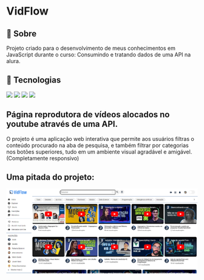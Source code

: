 <h1>VidFlow</h1>

<h2>🔖 Sobre</h2>
<p>Projeto criado para o desenvolvimento de meus conhecimentos em JavaScript durante o curso: Consumindo e tratando dados de uma API na alura.</p>

## 🚀 Tecnologias
<div>
  <img src="https://img.shields.io/badge/JavaScript-F7DF1E?style=for-the-badge&logo=javascript&logoColor=black">
  <img src="https://img.shields.io/badge/JSON-F7DF1E?style=for-the-badge&logo=JSON&logoColor=black">
  <img src="https://img.shields.io/badge/HTML-239120?style=for-the-badge&logo=html5&logoColor=white">
  <img src="https://img.shields.io/badge/CSS-239120?&style=for-the-badge&logo=css3&logoColor=white">
</div>

## Página reprodutora de vídeos alocados no youtube através de uma API.
O projeto é uma aplicação web interativa que permite aos usuários filtras o conteúdo procurado na aba de pesquisa, 
e também filtrar por categorias nos botões superiores, tudo em um ambiente visual agradável e amigável. (Completamente responsivo)

## Uma pitada do projeto:
![](./img/print.png)


